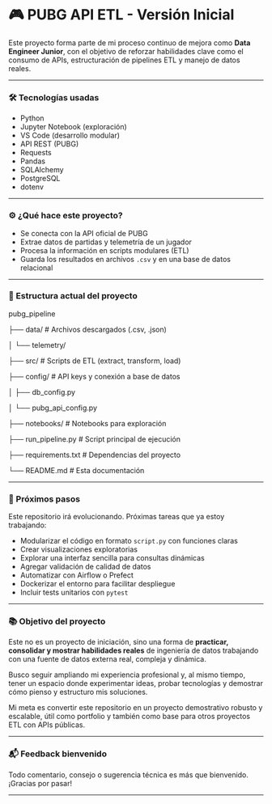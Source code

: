 # 🎮 PUBG API ETL - Versión Inicial

Este proyecto forma parte de mi proceso continuo de mejora como **Data Engineer Junior**, con el objetivo de reforzar habilidades clave como el consumo de APIs, estructuración de pipelines ETL y manejo de datos reales.

---

### 🛠️ Tecnologías usadas

- Python
- Jupyter Notebook (exploración)
- VS Code (desarrollo modular)
- API REST (PUBG)
- Requests
- Pandas
- SQLAlchemy
- PostgreSQL
- dotenv

---

### ⚙️ ¿Qué hace este proyecto?

- Se conecta con la API oficial de PUBG
- Extrae datos de partidas y telemetría de un jugador
- Procesa la información en scripts modulares (ETL)
- Guarda los resultados en archivos `.csv` y en una base de datos relacional

---

### 🧱 Estructura actual del proyecto

pubg_pipeline

├── data/ # Archivos descargados (.csv, .json)

│ └── telemetry/

├── src/ # Scripts de ETL (extract, transform, load)

├── config/ # API keys y conexión a base de datos

│   ├── db_config.py

│   └── pubg_api_config.py

├── notebooks/ # Notebooks para exploración

├── run_pipeline.py # Script principal de ejecución

├── requirements.txt # Dependencias del proyecto

└── README.md # Esta documentación

---

### 🚀 Próximos pasos

Este repositorio irá evolucionando. Próximas tareas que ya estoy trabajando:
- Modularizar el código en formato `script.py` con funciones claras
- Crear visualizaciones exploratorias
- Explorar una interfaz sencilla para consultas dinámicas
- Agregar validación de calidad de datos
- Automatizar con Airflow o Prefect
- Dockerizar el entorno para facilitar despliegue
- Incluir tests unitarios con `pytest`

---

### 📚 Objetivo del proyecto

Este no es un proyecto de iniciación, sino una forma de **practicar, consolidar y mostrar habilidades reales** de ingeniería de datos trabajando con una fuente de datos externa real, compleja y dinámica.

Busco seguir ampliando mi experiencia profesional y, al mismo tiempo, tener un espacio donde experimentar ideas, probar tecnologías y demostrar cómo pienso y estructuro mis soluciones.

Mi meta es convertir este repositorio en un proyecto demostrativo robusto y escalable, útil como portfolio y también como base para otros proyectos ETL con APIs públicas.

---

### 📬 Feedback bienvenido

Todo comentario, consejo o sugerencia técnica es más que bienvenido. ¡Gracias por pasar!

---
